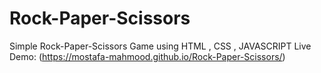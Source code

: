 # Rock-Paper-Scissors
Simple Rock-Paper-Scissors Game using HTML , CSS , JAVASCRIPT
Live Demo: (https://mostafa-mahmood.github.io/Rock-Paper-Scissors/)
